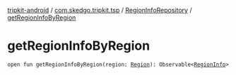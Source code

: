 [tripkit-android](../../index.md) / [com.skedgo.tripkit.tsp](../index.md) / [RegionInfoRepository](index.md) / [getRegionInfoByRegion](./get-region-info-by-region.md)

# getRegionInfoByRegion

`open fun getRegionInfoByRegion(region: `[`Region`](../../com.skedgo.tripkit.common.model/-region/index.md)`): Observable<`[`RegionInfo`](../../com.skedgo.tripkit.data.tsp/-region-info/index.md)`>`